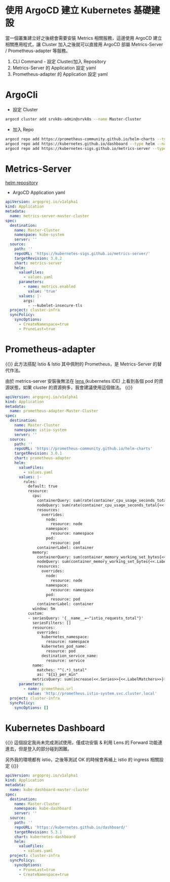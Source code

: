 # 使用 ArgoCD 建立 Kubernetes 基礎建設


當一個叢集建立好之後總會需要安裝 Metrics 相關服務，這邊使用 ArgoCD 建立相關應用程式，讓 Cluster 加入之後就可以直接用 ArgoCD 部屬 Metrics-Server / Prometheus-adapter 等服務。

1. CLI Command - 設定 Cluster/加入 Repository
2. Metrics-Server 的 Application 設定 yaml
3. Prometheus-adapter 的 Application 設定 yaml

<!--more-->

# ArgoCli

* 設定 Cluster

```bash
argocd cluster add srvk8s-admin@srvk8s --name Master-Cluster
```

* 加入 Repo

```bash
argocd repo add https://prometheus-community.github.io/helm-charts --type helm --name Prometheus
argocd repo add https://kubernetes.github.io/dashboard --type helm --name kubernetes-dashboard
argocd repo add https://kubernetes-sigs.github.io/metrics-server --type helm --name metrics-server
```

# Metrics-Server

[helm repository](https://artifacthub.io/packages/helm/metrics-server/metrics-server)

* ArgoCD Application yaml

```yaml
apiVersion: argoproj.io/v1alpha1
kind: Application
metadata:
  name: metrics-server-master-cluster
spec:
  destination:
    name: Master-Cluster
    namespace: kube-system
    server: ''
  source:
    path: ''
    repoURL: 'https://kubernetes-sigs.github.io/metrics-server/'
    targetRevision: 3.8.2
    chart: metrics-server
    helm:
      valueFiles:
        - values.yaml
      parameters:
        - name: metrics.enabled
          value: 'true'
      values: |-
        args:
          - --kubelet-insecure-tls
  project: cluster-infra
  syncPolicy:
    syncOptions:
      - CreateNamespace=true
      - PruneLast=true

```

# Prometheus-adapter

{{<admonition warning >}}
此方法搭配 Istio & Istio 其中佩附的 Prometheus，是 Metrics-Server 的替代作法。

由於 metrics-server 安裝後無法在 [ lens ](https://k8slens.dev/) (kubernetes IDE) 上看到各個 pod 的資源狀態，如果 cluster 的資源夠多，我會建議使用這個做法。
{{</admonition >}}

```yaml
apiVersion: argoproj.io/v1alpha1
kind: Application
metadata:
  name: prometheus-adapter-Master-Cluster
spec:
  destination:
    name: Master-Cluster
    namespace: istio-system
    server: ''
  source:
    path: ''
    repoURL: 'https://prometheus-community.github.io/helm-charts'
    targetRevision: 3.0.1
    chart: prometheus-adapter
    helm:
      valueFiles:
        - values.yaml
      values: |-
        rules:
          default: true
          resource:
            cpu:
              containerQuery: sum(rate(container_cpu_usage_seconds_total{<<.LabelMatchers>>, container!=""}[5m])) by (<<.GroupBy>>)
              nodeQuery: sum(rate(container_cpu_usage_seconds_total{<<.LabelMatchers>>, id='/'}[5m])) by (<<.GroupBy>>)
              resources:
                overrides:
                  node:
                    resource: node
                  namespace:
                    resource: namespace
                  pod:
                    resource: pod
              containerLabel: container
            memory:
              containerQuery: sum(container_memory_working_set_bytes{<<.LabelMatchers>>, container!=""}) by (<<.GroupBy>>)
              nodeQuery: sum(container_memory_working_set_bytes{<<.LabelMatchers>>,id='/'}) by (<<.GroupBy>>)
              resources:
                overrides:
                  node:
                    resource: node
                  namespace:
                    resource: namespace
                  pod:
                    resource: pod
              containerLabel: container
            window: 5m
          custom:
          - seriesQuery: '{__name__=~"istio_requests_total"}'
            seriesFilters: []
            resources:
              overrides:
                kubernetes_namespace:
                  resource: namespace
                kubernetes_pod_name:
                  resource: pod
                destination_service_name:
                  resource: service
            name:
              matches: "^(.*)_total"
              as: "${1}_per_min"
            metricsQuery: sum(increase(<<.Series>>{<<.LabelMatchers>>}[1m])) by (<<.GroupBy>>)
      parameters:
        - name: prometheus.url
          value: 'http://prometheus.istio-system.svc.cluster.local'
  project: cluster-infra
  syncPolicy:
    syncOptions: []

```

# Kubernetes Dashboard

{{<admonition danger >}}
這個設定我尚未完成測試使用，僅成功安裝 & 利用 Lens 的 Forward 功能連進去，但是登入的部分碰到困難。

另外我的環境都有 istio，之後等測試 OK 的時候會再補上 istio 的 ingress 相關設定
{{</admonition >}}

```yaml
apiVersion: argoproj.io/v1alpha1
kind: Application
metadata:
  name: kube-dashboard-master-cluster
spec:
  destination:
    name: Master-Cluster
    namespace: kube-dashboard
    server: ''
  source:
    path: ''
    repoURL: 'https://kubernetes.github.io/dashboard/'
    targetRevision: 5.3.1
    chart: kubernetes-dashboard
    helm:
      valueFiles:
        - values.yaml
  project: cluster-infra
  syncPolicy:
    syncOptions:
      - PruneLast=true
      - CreateNamespace=true

```

